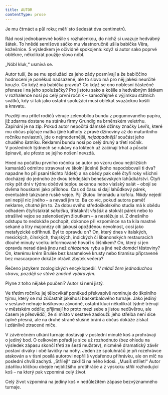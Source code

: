 ```yaml
---
title: AUTOR
contentType: prose
---
```


<section>

Je mu čtrnáct a půl roku; měří sto šedesát dva centimetrů.

Rád nosí jednobarevné košile s rozhalenkou, do nichž si uvazuje hedvábný šátek. To hnědé semišové sáčko mu vlastnoručně ušila babička Věra, kožešnice. S výsledkem je očividně spokojená: když si autor sako poprvé oblékne, několikrát použije slovo nóbl.

„Nóbl kluk,“ usmívá se.

Autor tuší, že se mu spolužáci za jeho zády posmívají a že babiččino hodnocení je poněkud nadsazené, ale to slovo má pro něj jakési neurčité kouzlo. Co když má babička pravdu? Co když se ono noblesní částečně přenese i na jeho spolužačky? Pro jistotu sako a košile s hedvábným šátkem v rozhalence nosí po celý první ročník – samozřejmě s výjimkou státních svátků, kdy si tak jako ostatní spolužáci musí oblékat svazáckou košili a kravatu.

Později mu přítel rodičů věnuje zelenobílou bundu z pogumovaného papíru, již zdarma dostane na stánku firmy Grundig na brněnském veletrhu. Zapínání je na zip. Pokud autor nepočítá dámské džínsy značky Levi’s, které mu občas půjčuje matka (jiné kalhoty z pravé džínoviny až do maturitního ročníku nevlastní), jde o nejmodernější, _nejzápadnější_ součást jeho chudého šatníku. Reklamní bundu nosí po celý druhý a třetí ročník. V posledních týdnech se rukávy na loktech už začínají trhat a působí špinavě, ale přesto se jejího nošení nevzdá.

Hned na počátku prvního ročníku se autor po vzoru dvou nejbližších kamarádů odmítne stravovat ve školní jídelně (koho napodobovali ti dva? napadne ho při psaní těchto řádek) a na obědy pak celé čtyři roky všichni docházejí do jednoho ze dvou tehdejších benešovských lahůdkářství. Čtyři roky pět dní v týdnu obědvá teplou sekanou nebo vlašský salát – obojí se dvěma houskami jako přílohou. Čas od času si dají lahůdkový párek, eventuálně takzvané ruské vejce. Pijí žlutou limonádu a kofolu. _Nikdy_ nejedí ani nepijí nic jiného – a nevadí jim to. Ba co víc, pokud autora paměť neklame, _chutná_ jim to. Za dobu svého středoškolského studia má k obědu odhadem čtyřistakrát _sekačku_, třistakrát _vlašák_ a stokrát párek nebo to strašlivé vejce se zelenošedým žloutkem – a nestěžuje si. Z dnešního odstupu to nedokáže pochopit, dokonce při vzpomínce na ta kila mastné sekané a litry majonézy cítí jakousi opožděnou nevolnost, cosi jako metafyzické odříhnutí. Byl to opravdu on? On, který dnes v italských, mexických, čínských, thajských, indických či libanonských restauracích dlouhé minuty vcelku informovaně hovoří s číšníkem? On, který si jen opravdu nerad dává jinou než _chlazenou_ rybu a jiné než _domácí_ těstoviny? On, kterému krém Brulée bez karamelové krusty nebo tiramisu připravené bez mascarpone dokáže otrávit zbytek večera?

Řečeno jazykem zoologických encyklopedií: _V_ _mládí žere jednoduchou stravu, později se stává značně vybíravým._

Plyne z toho nějaké poučení? Autor si není jistý.

</section>

<section>

Ve třetím ročníku jej tělocvikář poněkud překvapivě nominuje do školního týmu, který se má zúčastnit jakéhosi basketbalového turnaje. Jako jediný v sestavě nehraje košíkovou závodně, ostatní kluci několikrát týdně trénují v městském oddíle; přijímají ho proto mezi sebe s jistou nedůvěrou, ale časem je přesvědčí, že si místo v sestavě zaslouží: jeho střelba není sice úplně přesná, ale na druhé straně slušně brání a občas dokáže získat i zdánlivě ztracené míče.

V závěrečném utkání turnaje dostávají v poslední minutě koš a prohrávají o jediný bod. O celkovém pořadí je sice už rozhodnuto (bez ohledu na výsledek zápasu skončí třetí ze šesti mužstev), nicméně dramatický závěr postaví diváky i obě lavičky na nohy. Jeden ze spoluhráčů je při rozehrávce atakován a v tísni posílá autorovi nepříliš vydařenou přihrávku, ale on míč na poslední chvíli zachytí. „Střílej!“ zakřičí na něho kdosi. „Musíš střílet!“ Autor zdařilou kličkou obejde nejbližšího protihráče a z výskoku střílí rozhodující koš – na který pak vzpomíná celý život.

Celý život vzpomíná na jediný koš v nedůležitém zápase bezvýznamného turnaje.

</section>
